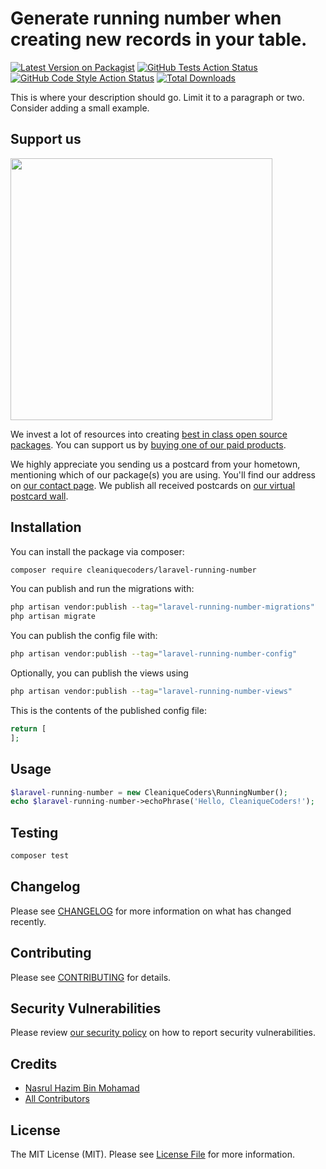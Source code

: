 # Generate running number when creating new records in your table.

[![Latest Version on Packagist](https://img.shields.io/packagist/v/cleaniquecoders/laravel-running-number.svg?style=flat-square)](https://packagist.org/packages/cleaniquecoders/laravel-running-number)
[![GitHub Tests Action Status](https://img.shields.io/github/workflow/status/cleaniquecoders/laravel-running-number/run-tests?label=tests)](https://github.com/cleaniquecoders/laravel-running-number/actions?query=workflow%3Arun-tests+branch%3Amain)
[![GitHub Code Style Action Status](https://img.shields.io/github/workflow/status/cleaniquecoders/laravel-running-number/Check%20&%20fix%20styling?label=code%20style)](https://github.com/cleaniquecoders/laravel-running-number/actions?query=workflow%3A"Check+%26+fix+styling"+branch%3Amain)
[![Total Downloads](https://img.shields.io/packagist/dt/cleaniquecoders/laravel-running-number.svg?style=flat-square)](https://packagist.org/packages/cleaniquecoders/laravel-running-number)

This is where your description should go. Limit it to a paragraph or two. Consider adding a small example.

## Support us

[<img src="https://github-ads.s3.eu-central-1.amazonaws.com/laravel-running-number.jpg?t=1" width="419px" />](https://spatie.be/github-ad-click/laravel-running-number)

We invest a lot of resources into creating [best in class open source packages](https://spatie.be/open-source). You can support us by [buying one of our paid products](https://spatie.be/open-source/support-us).

We highly appreciate you sending us a postcard from your hometown, mentioning which of our package(s) you are using. You'll find our address on [our contact page](https://spatie.be/about-us). We publish all received postcards on [our virtual postcard wall](https://spatie.be/open-source/postcards).

## Installation

You can install the package via composer:

```bash
composer require cleaniquecoders/laravel-running-number
```

You can publish and run the migrations with:

```bash
php artisan vendor:publish --tag="laravel-running-number-migrations"
php artisan migrate
```

You can publish the config file with:

```bash
php artisan vendor:publish --tag="laravel-running-number-config"
```

Optionally, you can publish the views using

```bash
php artisan vendor:publish --tag="laravel-running-number-views"
```

This is the contents of the published config file:

```php
return [
];
```

## Usage

```php
$laravel-running-number = new CleaniqueCoders\RunningNumber();
echo $laravel-running-number->echoPhrase('Hello, CleaniqueCoders!');
```

## Testing

```bash
composer test
```

## Changelog

Please see [CHANGELOG](CHANGELOG.md) for more information on what has changed recently.

## Contributing

Please see [CONTRIBUTING](.github/CONTRIBUTING.md) for details.

## Security Vulnerabilities

Please review [our security policy](../../security/policy) on how to report security vulnerabilities.

## Credits

- [Nasrul Hazim Bin Mohamad](https://github.com/nasrulhazim)
- [All Contributors](../../contributors)

## License

The MIT License (MIT). Please see [License File](LICENSE.md) for more information.
